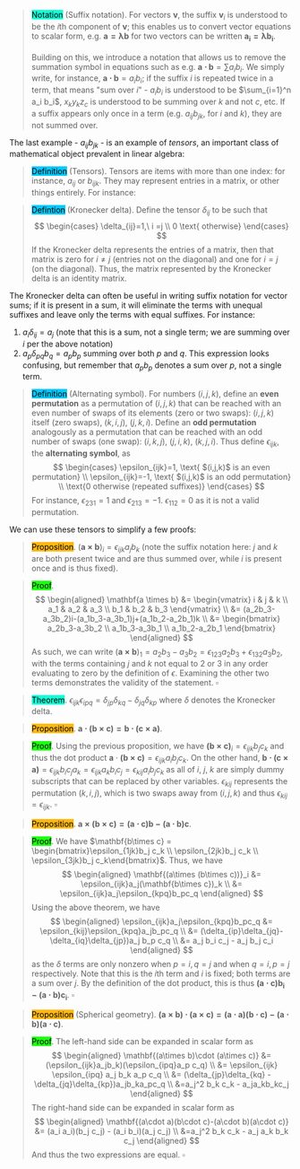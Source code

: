 > <span style="background-color: #12ffd7; color: black;">Notation</span> (Suffix notation). For vectors $\mathbf{v}$, the suffix $\mathbf{v}_i$ is understood to be the $i$th component of $\mathbf{v}$; this enables us to convert vector equations to scalar form, e.g. $\mathbf{a=\lambda b}$ for two vectors can be written $\mathbf{a_i=\lambda b_i}$. <br/><br/>
Building on this, we introduce a notation that allows us to remove the summation symbol in equations such as e.g. $\mathbf{a\cdot b}=\sum a_i b_i$. We simply write, for instance, $\mathbf{a \cdot b} = a_i b_i$; if the suffix $i$ is repeated twice in a term, that means "sum over $i$" - $a_i b_i$ is understood to be $\sum_{i=1}^n a_i b_i$, $x_k y_k z_c$ is understood to be summing over $k$ and not $c$, etc. If a suffix appears only once in a term (e.g. $a_{ij}b_{jk}$, for $i$ and $k$), they are not summed over.

The last example - $a_{ij}b_{jk}$ - is an example of *tensors*, an important class of mathematical object prevalent in linear algebra:

> <span style="background-color: #03cafc; color: black;">Definition</span> (Tensors). Tensors are items with more than one index: for instance, $a_{ij}$ or $b_{ijk}$. They may represent entries in a matrix, or other things entirely. For instance:

> <span style="background-color: #03cafc; color: black;">Defintion</span> (Kronecker delta). Define the tensor $\delta_{ij}$ to be such that 
$$
\begin{cases}
\delta_{ij}=1,\ i =j \\
0 \text{ otherwise}
\end{cases}
$$
If the Kronecker delta represents the entries of a matrix, then that matrix is zero for $i\neq j$ (entries not on the diagonal) and one for $i = j$ (on the diagonal). Thus, the matrix represented by the Kronecker delta is an identity matrix.

The Kronecker delta can often be useful in writing suffix notation for vector sums; if it is present in a sum, it will eliminate the terms with unequal suffixes and leave only the terms with equal suffixes. For instance:
1. $a_i \delta_{ij} = a_j$ (note that this is a sum, not a single term; we are summing over $i$ per the above notation)
2. $a_p \delta_{pq} b_q = a_p b_p$ summing over both $p$ and $q$. This expression looks confusing, but remember that $a_p b_p$ denotes a sum over $p$, not a single term.

> <span style="background-color: #03cafc; color: black;">Definition</span> (Alternating symbol). For numbers $(i,j,k)$, define an **even permutation** as a permutation of $(i, j, k)$ that can be reached with an even number of swaps of its elements (zero or two swaps): $(i, j, k)$ itself (zero swaps), $(k,i,j)$, $(j,k,i)$. Define an **odd permutation** analogously as a permutation that can be reached with an odd number of swaps (one swap): $(i,k,j)$, $(j,i,k)$, $(k,j,i)$. Thus define $\epsilon_{ijk}$, the **alternating symbol**, as
$$
\begin{cases}
\epsilon_{ijk}=1, \text{ $(i,j,k)$ is an even permutation} \\
\epsilon_{ijk}=-1, \text{ $(i,j,k)$ is an odd permutation} \\
\text{0 otherwise (repeated suffixes)}
\end{cases}
$$
For instance, $\epsilon_{231}=1$ and $\epsilon_{213}=-1$. $\epsilon_{112}=0$ as it is not a valid permutation.

We can use these tensors to simplify a few proofs:

> <span style="background-color: #ffb812; color: black;">Proposition</span>. $(\mathbf{a\times b})_i=\epsilon_{ijk}a_j b_k$ (note the suffix notation here: $j$ and $k$ are both present twice and are thus summed over, while $i$ is present once and is thus fixed). 

> <span style="background-color: #1eff12; color: black;">Proof</span>.
$$
\begin{aligned}
\mathbf{a \times b} &= \begin{vmatrix} i & j & k \\ a_1 & a_2 & a_3 \\ b_1 & b_2 & b_3 \end{vmatrix} \\
&= (a_2b_3-a_3b_2)i-(a_1b_3-a_3b_1)j+(a_1b_2-a_2b_1)k \\
&= \begin{bmatrix} 
a_2b_3-a_3b_2 \\
a_1b_3-a_3b_1 \\
a_1b_2-a_2b_1
\end{bmatrix}
\end{aligned}
$$
> As such, we can write $(\mathbf{a\times b})_1 = a_2b_3-a_3b_2=\epsilon_{123}a_2b_3+\epsilon_{132}a_3b_2$, with the terms containing $j$ and $k$ not equal to 2 or 3 in any order evaluating to zero by the definition of $\epsilon$. Examining the other two terms demonstrates the validity of the statement. $\square$

> <span style="background-color: #12ffd7; color: black;">Theorem</span>. $\epsilon_{ijk}\epsilon_{ipq}=\delta_{jp}\delta_{kq}-\delta_{jq}\delta_{kp}$ where $\delta$ denotes the Kronecker delta.

> <span style="background-color: #ffb812; color: black;">Proposition</span>. $\mathbf{a\cdot (b\times c)=b\cdot (c\times a)}$.

> <span style="background-color: #1eff12; color: black;">Proof</span>. Using the previous proposition, we have $\mathbf{(b \times c)}_i=\epsilon_{ijk}b_j c_k$ and thus the dot product $\mathbf{a} \cdot \mathbf{(b \times c)} = \epsilon_{ijk}a_i b_j c_k$. On the other hand, $\mathbf{b\cdot (c\times a)} = \epsilon_{ijk}b_i c_j a_k = \epsilon_{ijk}a_k b_i c_j = \epsilon_{kij}a_i b_j c_k$ as all of $i$, $j$, $k$ are simply dummy subscripts that can be replaced by other variables. $\epsilon_{kij}$ represents the permutation $(k,i,j)$, which is two swaps away from $(i,j,k)$ and thus $\epsilon_{kij}=\epsilon_{ijk}$. $\square$

> <span style="background-color: #ffb812; color: black;">Proposition</span>. $\mathbf{a\times(b\times c) = (a\cdot c)b - (a\cdot b)c}$.

> <span style="background-color: #1eff12; color: black;">Proof</span>. We have $\mathbf{b\times c} = \begin{bmatrix}\epsilon_{1jk}b_j c_k \\ \epsilon_{2jk}b_j c_k \\ \epsilon_{3jk}b_j c_k\end{bmatrix}$. Thus, we have 
$$
\begin{aligned}
\mathbf{(a\times (b\times c))}_i &= \epsilon_{ijk}a_j(\mathbf{b\times c})_k \\
&= \epsilon_{ijk}a_j\epsilon_{kpq}b_pc_q
\end{aligned}
$$
> Using the above theorem, we have
$$
\begin{aligned}
\epsilon_{ijk}a_j\epsilon_{kpq}b_pc_q &= \epsilon_{kij}\epsilon_{kpq}a_jb_pc_q \\
&= (\delta_{ip}\delta_{jq}-\delta_{iq}\delta_{jp})a_j b_p c_q \\
&= a_j b_i c_j - a_j b_j c_i
\end{aligned}
$$
as the $\delta$ terms are only nonzero when $p=i, q=j$ and when $q=i, p=j$ respectively. Note that this is the $i$th term and $i$ is fixed; both terms are a sum over $j$. By the definition of the dot product, this is thus $\mathbf{(a\cdot c)b_i - (a\cdot b)c_i}$. $\square$

> <span style="background-color: #ffb812; color: black;">Proposition</span> (Spherical geometry). $\mathbf{(a\times b)\cdot (a\times c)= (a\cdot a)(b\cdot c)-(a\cdot b)(a\cdot c)}$.

> <span style="background-color: #1eff12; color: black;">Proof</span>. The left-hand side can be expanded in scalar form as
$$
\begin{aligned}
\mathbf{(a\times b)\cdot (a\times c)} &= (\epsilon_{ijk}a_jb_k)(\epsilon_{ipq}a_p c_q) \\
&= \epsilon_{ijk} \epsilon_{ipq} a_j b_k a_p c_q \\
&= (\delta_{jp}\delta_{kq} - \delta_{jq}\delta_{kp})a_jb_ka_pc_q \\
&=a_j^2 b_k c_k - a_ja_kb_kc_j
\end{aligned}
$$
> The right-hand side can be expanded in scalar form as
$$
\begin{aligned}
\mathbf{(a\cdot a)(b\cdot c)-(a\cdot b)(a\cdot c)} &= (a_i a_i)(b_j c_j) - (a_i b_i)(a_j c_j) \\
&=a_j^2 b_k c_k - a_j a_k b_k c_j
\end{aligned}
$$
> And thus the two expressions are equal. $\square$

